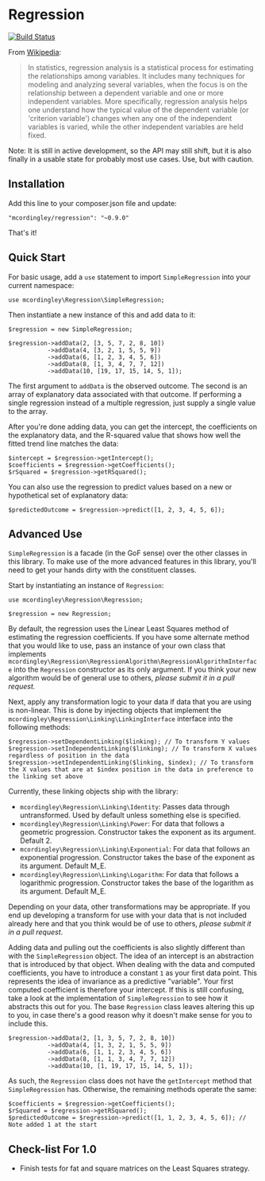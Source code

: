 Regression
==========

[![Build Status](https://api.travis-ci.org/repositories/mcordingley/Regression.svg)](https://travis-ci.org/mcordingley/Regression)

From [Wikipedia](http://en.wikipedia.org/wiki/Regression_analysis):

> In statistics, regression analysis is a statistical process for estimating the
> relationships among variables. It includes many techniques for modeling and
> analyzing several variables, when the focus is on the relationship between a
> dependent variable and one or more independent variables. More specifically,
> regression analysis helps one understand how the typical value of the dependent
> variable (or 'criterion variable') changes when any one of the independent
> variables is varied, while the other independent variables are held fixed.

Note: It is still in active development, so the API may still shift, but it is
also finally in a usable state for probably most use cases. Use, but with caution.

## Installation

Add this line to your composer.json file and update:

    "mcordingley/regression": "~0.9.0"

That's it!

## Quick Start

For basic usage, add a `use` statement to import `SimpleRegression` into your
current namespace:

    use mcordingley\Regression\SimpleRegression;

Then instantiate a new instance of this and add data to it:

    $regression = new SimpleRegression;
    
    $regression->addData(2, [3, 5, 7, 2, 8, 10])
               ->addData(4, [3, 2, 1, 5, 5, 9])
               ->addData(6, [1, 2, 3, 4, 5, 6])
               ->addData(8, [1, 3, 4, 7, 7, 12])
               ->addData(10, [19, 17, 15, 14, 5, 1]);

The first argument to `addData` is the observed outcome. The second is an array of
explanatory data associated with that outcome. If performing a single regression
instead of a multiple regression, just supply a single value to the array.

After you're done adding data, you can get the intercept, the coefficients on the
explanatory data, and the R-squared value that shows how well the fitted trend
line matches the data:

    $intercept = $regression->getIntercept();
    $coefficients = $regression->getCoefficients();
    $rSquared = $regression->getRSquared();

You can also use the regression to predict values based on a new or hypothetical
set of explanatory data:

    $predictedOutcome = $regression->predict([1, 2, 3, 4, 5, 6]);

## Advanced Use

`SimpleRegression` is a facade (in the GoF sense) over the other classes in this
library. To make use of the more advanced features in this library, you'll need
to get your hands dirty with the constituent classes.

Start by instantiating an instance of `Regression`:

    use mcordingley\Regression\Regression;
    
    $regression = new Regression;

By default, the regression uses the Linear Least Squares method of estimating
the regression coefficients. If you have some alternate method that you would
like to use, pass an instance of your own class that implements
`mcordingley\Regression\RegressionAlgorithm\RegressionAlgorithmInterface` into
the `Regression` constructor as its only argument. If you think your new
algorithm would be of general use to others, *please submit it in a pull request.*

Next, apply any transformation logic to your data if data that you are using is
non-linear. This is done by injecting objects that implement the
`mcordingley\Regression\Linking\LinkingInterface` interface into the following methods:

    $regression->setDependentLinking($linking); // To transform Y values
    $regression->setIndependentLinking($linking); // To transform X values regardless of position in the data
    $regression->setIndependentLinking($linking, $index); // To transform the X values that are at $index position in the data in preference to the linking set above

Currently, these linking objects ship with the library:

- `mcordingley\Regression\Linking\Identity`: Passes data through untransformed. Used by default unless something else is specified.
- `mcordingley\Regression\Linking\Power`: For data that follows a geometric progression. Constructor takes the exponent as its argument. Default 2.
- `mcordingley\Regression\Linking\Exponential`: For data that follows an exponential progression. Constructor takes the base of the exponent as its argument. Default M_E.
- `mcordingley\Regression\Linking\Logarithm`: For data that follows a logarithmic progression. Constructor takes the base of the logarithm as its argument. Default M_E.

Depending on your data, other transformations may be appropriate. If you end up
developing a transform for use with your data that is not included already here
and that you think would be of use to others, *please submit it in a pull request*.

Adding data and pulling out the coefficients is also slightly different than
with the `SimpleRegression` object. The idea of an intercept is an abstraction
that is introduced by that object. When dealing with the data and computed
coefficients, you have to introduce a constant `1` as your first data point. This
represents the idea of invariance as a predictive "variable". Your first
computed coefficient is therefore your intercept. If this is still confusing,
take a look at the implementation of `SimpleRegression` to see how it abstracts
this out for you. The base `Regression` class leaves altering this up to you,
in case there's a good reason why it doesn't make sense for you to include this.
    
    $regression->addData(2, [1, 3, 5, 7, 2, 8, 10])
               ->addData(4, [1, 3, 2, 1, 5, 5, 9])
               ->addData(6, [1, 1, 2, 3, 4, 5, 6])
               ->addData(8, [1, 1, 3, 4, 7, 7, 12])
               ->addData(10, [1, 19, 17, 15, 14, 5, 1]);

As such, the `Regression` class does not have the `getIntercept` method that
`SimpleRegression` has. Otherwise, the remaining methods operate the same:

    $coefficients = $regression->getCoefficients();
    $rSquared = $regression->getRSquared();
    $predictedOutcome = $regression->predict([1, 1, 2, 3, 4, 5, 6]); // Note added 1 at the start

## Check-list For 1.0

- Finish tests for fat and square matrices on the Least Squares strategy.